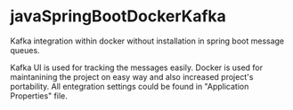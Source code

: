 # javaSpringBootDockerKafka
Kafka integration within docker without installation in spring boot message queues.

Kafka UI is used for tracking the messages easily.
Docker is used for maintanining the project on easy way and also increased project's portability.
All entegration settings could be found in "Application Properties" file.

